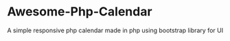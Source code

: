 Awesome-Php-Calendar
====================

A simple responsive php calendar made in php using bootstrap library for UI
